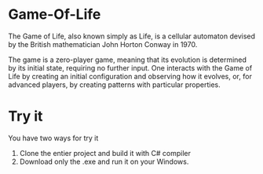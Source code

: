 [](name-of-giphy.gif)

# Game-Of-Life
The Game of Life, also known simply as Life, is a cellular automaton devised by the British mathematician John Horton Conway in 1970.

The game is a zero-player game, meaning that its evolution is determined by its initial state, requiring no further input. 
One interacts with the Game of Life by creating an initial configuration and observing how it evolves, or, 
for advanced players, by creating patterns with particular properties.

# Try it
You have two ways for try it
1. Clone the entier project and build it with C# compiler
2. Download only the .exe and run it on your Windows.
